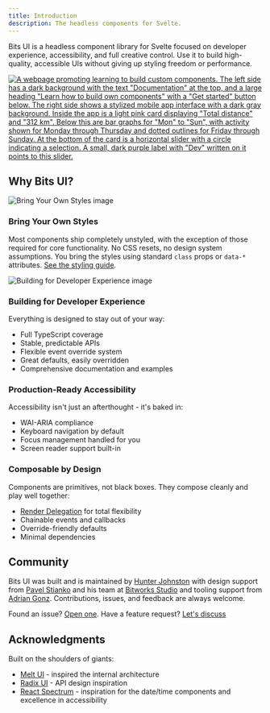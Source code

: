 ```yaml
---
title: Introduction
description: The headless components for Svelte.
---
```


Bits UI is a headless component library for Svelte focused on developer experience, accessibility, and full creative control. Use it to build high-quality, accessible UIs without giving up styling freedom or performance.

<a href="/docs/getting-started"><img src="/img/learn.png" alt='A webpage promoting learning to build custom components. The left side has a dark background with the text "Documentation" at the top, and a large heading "Learn how to build own components" with a "Get started" button below. The right side shows a stylized mobile app interface with a dark gray background. Inside the app is a light pink card displaying "Total distance" and "312 km". Below this are bar graphs for "Mon" to "Sun", with activity shown for Monday through Thursday and dotted outlines for Friday through Sunday. At the bottom of the card is a horizontal slider with a circle indicating a selection. A small, dark purple label with "Dev" written on it points to this slider.' class="h-full w-full mt-6 rounded-xl md:rounded-2xl border" /></a>

## Why Bits UI?

<img src="/img/bring-own-style.png" alt='Bring Your Own Styles image' class="h-full w-full mt-6 -mb-6 rounded-xl md:rounded-2xl" />

### Bring Your Own Styles

Most components ship completely unstyled, with the exception of those required for core functionality. No CSS resets, no design system assumptions. You bring the styles using standard `class` props or `data-*` attributes. [See the styling guide](/docs/styling).

<img src="/img/developer-exp.png" alt='Building for Developer Experience image' class="h-full w-full mt-14 -mb-6 rounded-xl md:rounded-2xl border" />

### Building for Developer Experience

Everything is designed to stay out of your way:

-   Full TypeScript coverage
-   Stable, predictable APIs
-   Flexible event override system
-   Great defaults, easily overridden
-   Comprehensive documentation and examples

### Production-Ready Accessibility

Accessibility isn't just an afterthought - it's baked in:

-   WAI-ARIA compliance
-   Keyboard navigation by default
-   Focus management handled for you
-   Screen reader support built-in

### Composable by Design

Components are primitives, not black boxes. They compose cleanly and play well together:

-   [Render Delegation](/docs/child-snippet) for total flexibility
-   Chainable events and callbacks
-   Override-friendly defaults
-   Minimal dependencies

## Community

Bits UI was built and is maintained by [Hunter Johnston](https://x.com/huntabyte) with design support from [Pavel Stianko](https://x.com/pavel_stianko) and his team at [Bitworks Studio](https://bitworks.cz) and tooling support from [Adrian Gonz](https://github.com/AdrianGonz97). Contributions, issues, and feedback are always welcome.

Found an issue? [Open one](https://github.com/huntabyte/bits-ui/issues/new).
Have a feature request? [Let's discuss](https://github.com/huntabyte/bits-ui/discussions/new?category=feature-requests-ideas)

## Acknowledgments

Built on the shoulders of giants:

-   [Melt UI](https://melt-ui.com) - inspired the internal architecture
-   [Radix UI](https://radix-ui.com) - API design inspiration
-   [React Spectrum](https://react-spectrum.adobe.com) - inspiration for the date/time components and excellence in accessibility
